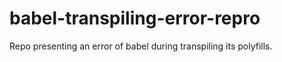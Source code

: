 # babel-transpiling-error-repro
Repo presenting an error of babel during transpiling its polyfills.
